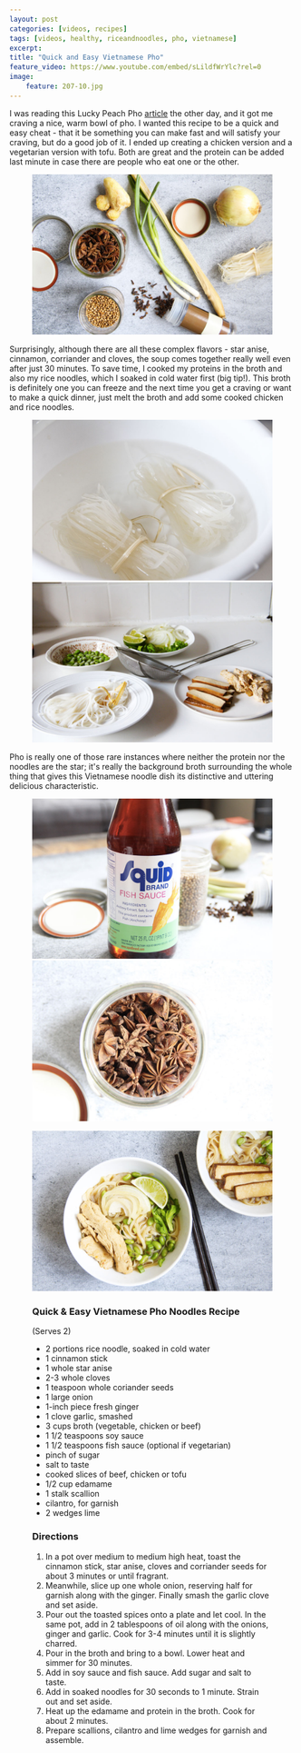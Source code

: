 ```yaml
---
layout: post
categories: [videos, recipes]
tags: [videos, healthy, riceandnoodles, pho, vietnamese]
excerpt: 
title: "Quick and Easy Vietnamese Pho" 
feature_video: https://www.youtube.com/embed/sLildfWrYlc?rel=0
image:   
    feature: 207-10.jpg
---
```


I was reading this Lucky Peach Pho [article](http://luckypeach.com/the-history-of-pho-andrea-nguyen/) the other day, and it got me craving  a nice, warm bowl of pho.  I wanted this recipe to be a quick and easy cheat - that it be something you can make fast and will satisfy your craving, but do a good job of it.  I ended up creating a chicken version and a vegetarian version with tofu.  Both are great and the protein can be added last minute in case there are people who eat one or the other.


<figure>
    <img src="/images/207-3.jpg">
</figure>

Surprisingly, although there are all these complex flavors - star anise, cinnamon, corriander and cloves, the soup comes together really well even after just 30 minutes.  To save time, I cooked my proteins in the broth and also my rice noodles, which I soaked in cold water first (big tip!).  This broth is definitely one you can freeze and the next time you get a craving or want to make a quick dinner, just melt the broth and add some cooked chicken and rice noodles.

<figure class="half">
<img src="/images/207-6.jpg">
<img src="/images/207-7.jpg">
</figure>

Pho is really one of those rare instances where neither the protein nor the noodles are the star; it's really the background broth surrounding the whole thing that gives this Vietnamese noodle dish its distinctive and uttering delicious characteristic.

<figure class="half">
<img src="/images/207-4.jpg">
 <img src="/images/207-5.jpg">
</figure>

<figure>
    <img src="/images/207-9.jpg">
</figure>

<figure class="ingredients" markdown="1">

### Quick & Easy Vietnamese Pho Noodles Recipe
(Serves 2)

- 2 portions rice noodle, soaked in cold water
- 1 cinnamon stick
- 1 whole star anise
- 2-3 whole cloves
- 1 teaspoon whole coriander seeds
- 1 large onion
- 1-inch piece fresh ginger
- 1 clove garlic, smashed
- 3 cups broth (vegetable, chicken or beef)
- 1 1/2 teaspoons soy sauce 
- 1 1/2 teaspoons fish sauce (optional if vegetarian)
- pinch of sugar
- salt to taste
- cooked slices of beef, chicken or tofu
- 1/2 cup edamame 
- 1 stalk scallion
- cilantro, for garnish
- 2 wedges lime

</figure>
<figure class="directions" markdown="1">

### Directions

1. In a pot over medium to medium high heat, toast the cinnamon stick, star anise, cloves and corriander seeds for about 3 minutes or until fragrant.
2. Meanwhile, slice up one whole onion, reserving half for garnish along with the ginger.  Finally smash the garlic clove and set aside.
3. Pour out the toasted spices onto a plate and let cool.  In the same pot, add in 2 tablespoons of oil along with the onions, ginger and garlic.  Cook for 3-4 minutes until it is slightly charred.
4. Pour in the broth and bring to a bowl.  Lower heat and simmer for 30 minutes.
5. Add in soy sauce and fish sauce.  Add sugar and salt to taste.
6. Add in soaked noodles for 30 seconds to 1 minute.  Strain out and set aside.
7. Heat up the edamame and protein in the broth.  Cook for about 2 minutes.
8. Prepare scallions, cilantro and lime wedges for garnish and assemble.

</figure>
